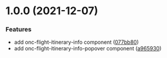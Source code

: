 # 1.0.0 (2021-12-07)


### Features

* add onc-flight-itinerary-info component ([077bb80](https://github.com/oncarbon/ui-components/commit/077bb80711a23892f1e6ee40df80c6a30b8e9cb8))
* add onc-flight-itinerary-info-popover component ([a965930](https://github.com/oncarbon/ui-components/commit/a965930291e8b36fd26f7cc265335d11be5b9da3))




